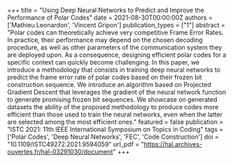 +++
title = "Using Deep Neural Networks to Predict and Improve the Performance of Polar Codes"
date = 2021-08-30T00:00:00Z
authors = ['Mathieu Leonardon', 'Vincent Gripon']
publication_types = ["1"]
abstract = "Polar codes can theoretically achieve very competitive Frame Error Rates. In practice, their performance may depend on the chosen decoding procedure, as well as other parameters of the communication system they are deployed upon. As a consequence, designing efficient polar codes for a specific context can quickly become challenging. In this paper, we introduce a methodology that consists in training deep neural networks to predict the frame error rate of polar codes based on their frozen bit construction sequence. We introduce an algorithm based on Projected Gradient Descent that leverages the gradient of the neural network function to generate promising frozen bit sequences. We showcase on generated datasets the ability of the proposed methodology to produce codes more efficient than those used to train the neural networks, even when the latter are selected among the most efficient ones."
featured = false
publication = "ISTC 2021: 11th IEEE International Symposium on Topics in Coding"
tags = ['Polar Codes', 'Deep Neural Networks', 'FEC', 'Code Construction']
doi = "10.1109/ISTC49272.2021.9594059"
url_pdf = "https://hal.archives-ouvertes.fr/hal-03291030/document"
+++
